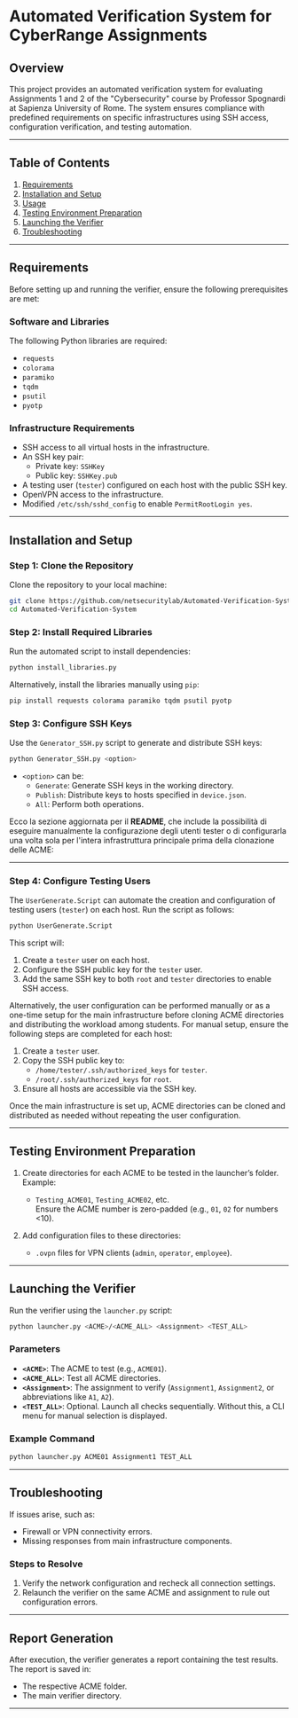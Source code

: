 # **Automated Verification System for CyberRange Assignments**  

## **Overview**  
This project provides an automated verification system for evaluating Assignments 1 and 2 of the "Cybersecurity" course by Professor Spognardi at Sapienza University of Rome. The system ensures compliance with predefined requirements on specific infrastructures using SSH access, configuration verification, and testing automation.  

---

## **Table of Contents**  
1. [Requirements](#requirements)  
2. [Installation and Setup](#installation-and-setup)  
3. [Usage](#usage)  
4. [Testing Environment Preparation](#testing-environment-preparation)  
5. [Launching the Verifier](#launching-the-verifier)  
6. [Troubleshooting](#troubleshooting)  

---

## **Requirements**  
Before setting up and running the verifier, ensure the following prerequisites are met:  

### **Software and Libraries**  
The following Python libraries are required:  
- `requests`  
- `colorama`  
- `paramiko`  
- `tqdm`  
- `psutil`  
- `pyotp`  

### **Infrastructure Requirements**  
- SSH access to all virtual hosts in the infrastructure.  
- An SSH key pair:  
  - Private key: `SSHKey`  
  - Public key: `SSHKey.pub`  
- A testing user (`tester`) configured on each host with the public SSH key.  
- OpenVPN access to the infrastructure.  
- Modified `/etc/ssh/sshd_config` to enable `PermitRootLogin yes`.  

---

## **Installation and Setup**  

### **Step 1: Clone the Repository**  
Clone the repository to your local machine:  
```bash  
git clone https://github.com/netsecuritylab/Automated-Verification-System.git  
cd Automated-Verification-System  
```  

### **Step 2: Install Required Libraries**  
Run the automated script to install dependencies:  
```bash  
python install_libraries.py  
```  
Alternatively, install the libraries manually using `pip`:  
```bash  
pip install requests colorama paramiko tqdm psutil pyotp  
```  

### **Step 3: Configure SSH Keys**  
Use the `Generator_SSH.py` script to generate and distribute SSH keys:  
```bash  
python Generator_SSH.py <option>  
```  
- `<option>` can be:  
  - `Generate`: Generate SSH keys in the working directory.  
  - `Publish`: Distribute keys to hosts specified in `device.json`.  
  - `All`: Perform both operations.  

Ecco la sezione aggiornata per il **README**, che include la possibilità di eseguire manualmente la configurazione degli utenti tester o di configurarla una volta sola per l'intera infrastruttura principale prima della clonazione delle ACME:  

---

### **Step 4: Configure Testing Users**  
The `UserGenerate.Script` can automate the creation and configuration of testing users (`tester`) on each host. Run the script as follows:  
```bash  
python UserGenerate.Script  
```  
This script will:  
1. Create a `tester` user on each host.  
2. Configure the SSH public key for the `tester` user.  
3. Add the same SSH key to both `root` and `tester` directories to enable SSH access.  

Alternatively, the user configuration can be performed manually or as a one-time setup for the main infrastructure before cloning ACME directories and distributing the workload among students. For manual setup, ensure the following steps are completed for each host:  
1. Create a `tester` user.  
2. Copy the SSH public key to:  
   - `/home/tester/.ssh/authorized_keys` for `tester`.  
   - `/root/.ssh/authorized_keys` for `root`.  
3. Ensure all hosts are accessible via the SSH key.  

Once the main infrastructure is set up, ACME directories can be cloned and distributed as needed without repeating the user configuration.  

---

## **Testing Environment Preparation**  
1. Create directories for each ACME to be tested in the launcher’s folder. Example:  
   - `Testing_ACME01`, `Testing_ACME02`, etc.  
   Ensure the ACME number is zero-padded (e.g., `01`, `02` for numbers <10).  

2. Add configuration files to these directories:  
   - `.ovpn` files for VPN clients (`admin`, `operator`, `employee`).  

---

## **Launching the Verifier**  
Run the verifier using the `launcher.py` script:  
```bash  
python launcher.py <ACME>/<ACME_ALL> <Assignment> <TEST_ALL>  
```  

### **Parameters**  
- **`<ACME>`**: The ACME to test (e.g., `ACME01`).  
- **`<ACME_ALL>`**: Test all ACME directories.  
- **`<Assignment>`**: The assignment to verify (`Assignment1`, `Assignment2`, or abbreviations like `A1`, `A2`).  
- **`<TEST_ALL>`**: Optional. Launch all checks sequentially. Without this, a CLI menu for manual selection is displayed.  

### **Example Command**  
```bash  
python launcher.py ACME01 Assignment1 TEST_ALL  
```  

---

## **Troubleshooting**  
If issues arise, such as:  
- Firewall or VPN connectivity errors.  
- Missing responses from main infrastructure components.  

### **Steps to Resolve**  
1. Verify the network configuration and recheck all connection settings.  
2. Relaunch the verifier on the same ACME and assignment to rule out configuration errors.  

---

## **Report Generation**  
After execution, the verifier generates a report containing the test results. The report is saved in:  
- The respective ACME folder.  
- The main verifier directory.  

---  
